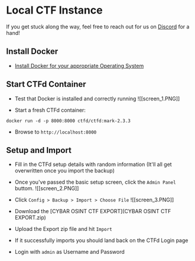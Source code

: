 # Local CTF Instance
If you get stuck along the way, feel free to reach out for us on [Discord](https://discord.gg/KsSh24V) for a hand!

## Install Docker
* [Install Docker for your appropriate Operating System](https://docs.docker.com/get-docker/)

## Start CTFd Container
* Test that Docker is installed and correctly running
![[screen_1.PNG]]

* Start a fresh CTFd container:
```
docker run -d -p 8000:8000 ctfd/ctfd:mark-2.3.3
```

* Browse to `http://localhost:8000` 

## Setup and Import
* Fill in the CTFd setup details with random information (It'll all get overwritten once you import the backup)

* Once you've passed the basic setup screen, click the `Admin Panel` buttom.
![[screen_2.PNG]]

* Click `Config > Backup > Import > Choose File`
![[screen_3.PNG]]

* Download the [CYBAR OSINT CTF EXPORT](CYBAR OSINT CTF EXPORT.zip)

* Upload the Export zip file and hit `Import`

* If it successfully imports you should land back on the CTFd Login page

* Login with `admin` as Username and Password
